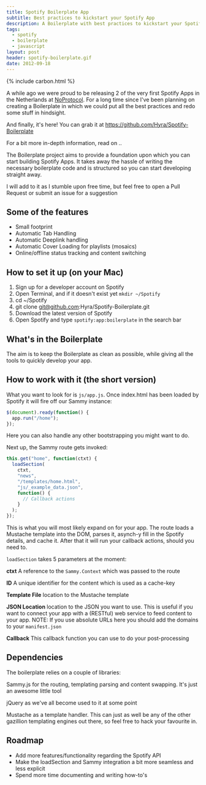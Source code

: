 ```yaml
---
title: Spotify Boilerplate App
subtitle: Best practices to kickstart your Spotify App
description: A Boilerplate with best practices to kickstart your Spotify App
tags:
  - spotify
  - boilerplate
  - javascript
layout: post
header: spotify-boilerplate.gif
date: 2012-09-18
---
```


{% include carbon.html %}

A while ago we were proud to be releasing 2 of the very first Spotify Apps in the Netherlands at [NoProtocol](http://noprotocol.nl "NoProtocol"). For a long time since I've been planning on creating a Boilerplate in which we could put all the best practices and redo some stuff in hindsight.

And finally, it's here! You can grab it at <https://github.com/Hyra/Spotify-Boilerplate>

For a bit more in-depth information, read on ..

The Boilerplate project aims to provide a foundation upon which you can start building Spotify Apps. It takes away the hassle of writing the necessary boilerplate code and is structured so you can start developing straight away.

I will add to it as I stumble upon free time, but feel free to open a Pull Request or submit an issue for a suggestion

## Some of the features

* Small footprint
* Automatic Tab Handling
* Automatic Deeplink handling
* Automatic Cover Loading for playlists (mosaics)
* Online/offline status tracking and content switching

## How to set it up (on your Mac)

1.  Sign up for a developer account on Spotify
2.  Open Terminal, and if it doesn't exist yet `mkdir ~/Spotify`
3.  cd ~/Spotify
4.  git clone git@github.com:Hyra/Spotify-Boilerplate.git
5.  Download the latest version of Spotify
6.  Open Spotify and type `spotify:app:boilerplate` in the search bar

## What's in the Boilerplate

The aim is to keep the Boilerplate as clean as possible, while giving all the tools to quickly develop your app.

## How to work with it (the short version)

What you want to look for is `js/app.js`. Once index.html has been loaded by Spotify it will fire off our Sammy instance:

```javascript
$(document).ready(function() {
  app.run("/home");
});
```

Here you can also handle any other bootstrapping you might want to do.

Next up, the Sammy route gets invoked:

```javascript
this.get("home", function(ctxt) {
  loadSection(
    ctxt,
    "news",
    "/templates/home.html",
    "js/_example_data.json",
    function() {
      // Callback actions
    }
  );
});
```

This is what you will most likely expand on for your app. The route loads a Mustache template into the DOM, parses it, asynch-y fill in the Spotify details, and cache it. After that it will run your callback actions, should you need to.

`loadSection` takes 5 parameters at the moment:

**ctxt** A reference to the `Sammy.Context` which was passed to the route

**ID** A unique identifier for the content which is used as a cache-key

**Template File** location to the Mustache template

**JSON Location** location to the JSON you want to use. This is useful if you want to connect your app with a (RESTful) web service to feed content to your app. NOTE: If you use absolute URLs here you should add the domains to your `manifest.json`

**Callback** This callback function you can use to do your post-processing

## Dependencies

The boilerplate relies on a couple of libraries:

Sammy.js for the routing, templating parsing and content swapping. It's just an awesome little tool

jQuery as we've all become used to it at some point

Mustache as a template handler. This can just as well be any of the other gazillion templating engines out there, so feel free to hack your favourite in.

## Roadmap

* Add more features/functionality regarding the Spotify API
* Make the loadSection and Sammy integration a bit more seamless and less explicit
* Spend more time documenting and writing how-to's
